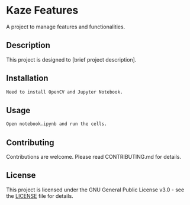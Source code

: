 # Kaze Features

A project to manage features and functionalities.

## Description

This project is designed to [brief project description].

## Installation

```bash
Need to install OpenCV and Jupyter Notebook.
```

## Usage

```bash
Open notebook.ipynb and run the cells.
```

## Contributing

Contributions are welcome. Please read CONTRIBUTING.md for details.

## License

This project is licensed under the GNU General Public License v3.0 - see the [LICENSE](LICENSE) file for details.
